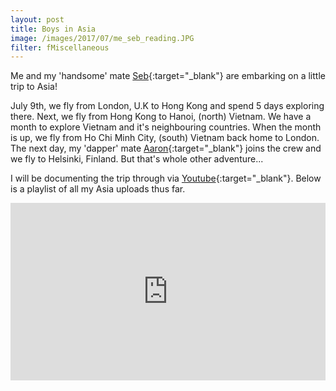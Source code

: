 ```yaml
---
layout: post
title: Boys in Asia
image: /images/2017/07/me_seb_reading.JPG
filter: fMiscellaneous
---
```


Me and my 'handsome' mate [Seb](https://www.instagram.com/seb_langmead/){:target="_blank"} are embarking on a little trip to Asia!

July 9th, we fly from London, U.K to Hong Kong and spend 5 days exploring there. Next, we fly from Hong Kong to Hanoi, (north) Vietnam. We have a month to explore Vietnam and it's neighbouring countries. When the month is up, we fly from Ho Chi Minh City, (south) Vietnam back home to London. The next day, my 'dapper' mate  [Aaron](https://www.instagram.com/aaronvvright/){:target="_blank"} joins the crew and we fly to Helsinki, Finland. But that's whole other adventure...

I will be documenting the trip through via [Youtube](https://www.youtube.com/channel/UC4G3WR8U8Uk0OY62jD1Ut_w){:target="_blank"}. Below is a playlist of all my Asia uploads thus far.

<style>.embed-container { position: relative; padding-bottom: 56.25%; height: 0; overflow: hidden; max-width: 100%; } .embed-container iframe, .embed-container object, .embed-container embed { position: absolute; top: 0; left: 0; width: 100%; height: 100%; }</style><div class='embed-container'><iframe src="https://www.youtube.com/embed/videoseries?list=PL5BNDp6-BkW7heDzCrWAxnBRQyTV8p_c3" frameborder="0" allowfullscreen></iframe></div>
